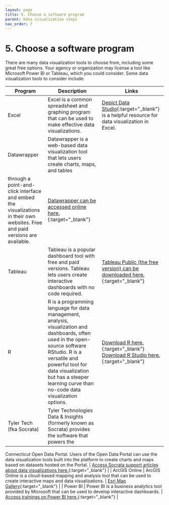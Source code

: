 ```yaml
---
layout: page
title: 5. Choose a software program
parent: Data visualization steps
nav_order: 7
---
```


# 5. Choose a software program

There are many data visualization tools to choose from, including some great free options. Your agency or organization may license a tool like Microsoft Power BI or Tableau, which you could consider. Some data visualization tools to consider include:

| Program                    | Description                        | Links |
|-------------------------|-------------------------------|------------|
| Excel      | Excel is a common spreadsheet and graphing program that can be used to make effective data visualizations. | [Depict Data Studio](https://depictdatastudio.com/category/data-visualization-in-excel/){:target="_blank"} is a helpful resource for data visualization in Excel.       | 
| Datawrapper                | Datawrapper is a web-based data visualization tool that lets users create charts, maps, and tables
through a point-and-click interface and embed the visualizations in their own websites. Free and paid versions are available. |  [Datawrapper can be accessed online here.](https://www.datawrapper.de/){:target="_blank"}      |
| Tableau      | Tableau is a popular dashboard tool with free and paid versions. Tableau lets users create interactive dashboards with no code required. |  [Tableau Public (the free version) can be downloaded here.](https://public.tableau.com/app/discover){:target="_blank"}        | 
| R                | R is a programming language for data management, analysis, visualization and dashboards, often used in the open-source software RStudio. R is a versatile and powerful tool for data visualization but has a steeper learning curve than no-code data visualization options. | [Download R here.](https://www.r-project.org/){:target="_blank"}  [Download R Studio here.](https://posit.co/){:target="_blank"}        |
| Tyler Tech (fka Socrata)      | Tyler Technologies Data & Insights (formerly known as Socrata) provides the software that powers the
Connecticut Open Data Portal. Users of the Open Data Portal can use the data visualization tools built into the platform to create charts and maps based on datasets hosted on the Portal.
 | [Access Socrata support articles about data visualizations here.](https://support.socrata.com/hc/en-us/articles/115000813847-Creating-a-Visualization-in-the-Visualization-Canvas){:target="_blank"}       | 
| ArcGIS Online                | ArcGIS Online is a cloud-based mapping and analysis tool that can be used to create interactive maps and data visualizations. | [Esri Map Gallery](https://mapgallery.esri.com/){:target="_blank"}       |
| Power BI               | Power BI is a business analytics tool provided by Microsoft that can be used to develop interactive dashboards.
 |  [Access trainings on Power BI here.](https://learn.microsoft.com/en-us/training/powerplatform/power-bi?WT.mc_id=powerbi_landingpage-marketing-page){:target="_blank"}         |